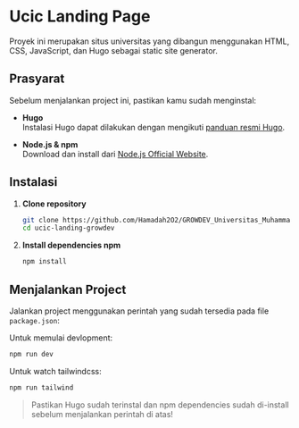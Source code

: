 # Ucic Landing Page

Proyek ini merupakan situs universitas yang dibangun menggunakan HTML, CSS, JavaScript, dan Hugo sebagai static site generator.

## Prasyarat

Sebelum menjalankan project ini, pastikan kamu sudah menginstal:

- **Hugo**  
  Instalasi Hugo dapat dilakukan dengan mengikuti [panduan resmi Hugo](https://gohugo.io/getting-started/installing/).

- **Node.js & npm**  
  Download dan install dari [Node.js Official Website](https://nodejs.org/).

## Instalasi

1. **Clone repository**
   ```bash
   git clone https://github.com/Hamadah2O2/GROWDEV_Universitas_Muhammadiyah_Cirebon_BitFest2025.git ucic-landing-growdev
   cd ucic-landing-growdev
   ```

2. **Install dependencies npm**
   ```bash
   npm install
   ```

## Menjalankan Project

Jalankan project menggunakan perintah yang sudah tersedia pada file `package.json`:

Untuk memulai devlopment:

```bash
npm run dev 
```

Untuk watch tailwindcss:

```bash
npm run tailwind
```

> Pastikan Hugo sudah terinstal dan npm dependencies sudah di-install sebelum menjalankan perintah di atas!
